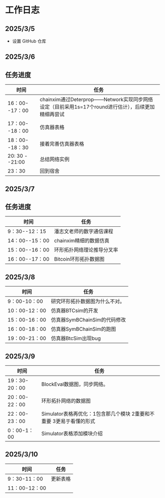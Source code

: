 # 工作日志

## 2025/3/5
- 设置 GitHub 仓库

## 2025/3/6



## 任务进度
| 时间                    | 任务  
|----------------         |--------
|16：00--17：00           |   chainxim通过Deterprop——Network实现同步网络设定（目前采用1s=17个round进行估计），后续更加精细再尝试
|17：00--18：00           |   仿真器表格
|18：00--18：30           |   接着完善仿真器表格
|20: 30 --21:00           |   总结网络实例
|23：30                   |回到宿舍


## 2025/3/7



## 任务进度
| 时间                    | 任务  
|----------------         |--------
|9：30--12：15           |   潘志文老师的数字通信课程
|14：00--15：00           |chainxim精细的数据仿真
|15：00--16：00           |环形拓扑网络理论推导分叉率
|16：00--17：00           |Bitcoin环形拓扑数据图

## 2025/3/8
| 时间                    | 任务  
|----------------         |--------
|9：00-10：00             |研究环形拓扑数据图为什么不对。
|10：00-12：00            |仿真器BTCsim的开发
|15：00-16：00             |仿真器SymBChainSim的代码修改
|16：00-18：00             |仿真器SymBChainSim的跑图
|19：00-21：00             |仿真器BtcSim出现bug


## 2025/3/9
| 时间                    | 任务  
|----------------         |--------
|19：30-20：00             |BlockEval数据图，同步网络。
|20：00-22：00             |环形拓扑网络的数据图
|22：00-23：00             |Simulator表格再优化：1包含那几个模块 2重要和不重要   3更易于看懂的形式
|0：00-1：00               |Simulator表格添加模块介绍


## 2025/3/10
| 时间                    | 任务  
|----------------         |--------
|9：30-11：00             |更新表格
|11：00-12：00            |
